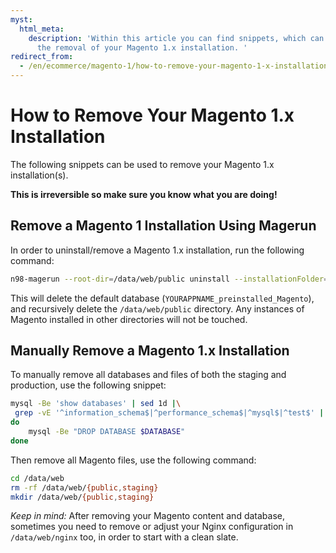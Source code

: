 ```yaml
---
myst:
  html_meta:
    description: 'Within this article you can find snippets, which can be used for
      the removal of your Magento 1.x installation. '
redirect_from:
  - /en/ecommerce/magento-1/how-to-remove-your-magento-1-x-installation/
---
```


<!-- source: https://support.hypernode.com/en/ecommerce/magento-1/how-to-remove-your-magento-1-x-installation/ -->

# How to Remove Your Magento 1.x Installation

The following snippets can be used to remove your Magento 1.x installation(s).

**This is irreversible so make sure you know what you are doing!**

## Remove a Magento 1 Installation Using Magerun

In order to uninstall/remove a Magento 1.x installation, run the following command:

```bash
n98-magerun --root-dir=/data/web/public uninstall --installationFolder=/data/web/public --force

```

This will delete the default database (`YOURAPPNAME_preinstalled_Magento`), and recursively delete the `/data/web/public` directory. Any instances of Magento installed in other directories will not be touched.

## Manually Remove a Magento 1.x Installation

To manually remove all databases and files of both the staging and production, use the following snippet:

```bash
mysql -Be 'show databases' | sed 1d |\
 grep -vE '^information_schema$|^performance_schema$|^mysql$|^test$' | while read DATABASE
do
    mysql -Be "DROP DATABASE $DATABASE"
done

```

Then remove all Magento files, use the following command:

```bash
cd /data/web
rm -rf /data/web/{public,staging}
mkdir /data/web/{public,staging}

```

*Keep in mind:* After removing your Magento content and database, sometimes you need to remove or adjust your Nginx configuration in `/data/web/nginx` too, in order to start with a clean slate.
